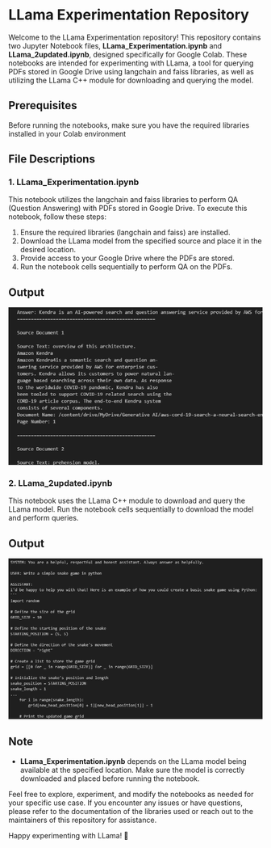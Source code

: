 # LLama Experimentation Repository

Welcome to the LLama Experimentation repository! This repository contains two Jupyter Notebook files, **LLama_Experimentation.ipynb** and **LLama_2updated.ipynb**, designed specifically for Google Colab. These notebooks are intended for experimenting with LLama, a tool for querying PDFs stored in Google Drive using langchain and faiss libraries, as well as utilizing the LLama C++ module for downloading and querying the model.

## Prerequisites

Before running the notebooks, make sure you have the required libraries installed in your Colab environment

## File Descriptions

### 1. LLama_Experimentation.ipynb

This notebook utilizes the langchain and faiss libraries to perform QA (Question Answering) with PDFs stored in Google Drive. To execute this notebook, follow these steps:

1. Ensure the required libraries (langchain and faiss) are installed.
2. Download the LLama model from the specified source and place it in the desired location.
3. Provide access to your Google Drive where the PDFs are stored.
4. Run the notebook cells sequentially to perform QA on the PDFs.

## Output

![Alt text](image-1.png)

### 2. LLama_2updated.ipynb

This notebook uses the LLama C++ module to download and query the LLama model.
Run the notebook cells sequentially to download the model and perform queries.

## Output

![Alt text](image.png)

## Note

- **LLama_Experimentation.ipynb** depends on the LLama model being available at the specified location. Make sure the model is correctly downloaded and placed before running the notebook.

Feel free to explore, experiment, and modify the notebooks as needed for your specific use case. If you encounter any issues or have questions, please refer to the documentation of the libraries used or reach out to the maintainers of this repository for assistance.

Happy experimenting with LLama! 🦙
